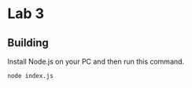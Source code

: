 # Lab 3

## Building

Install Node.js on your PC and then run this command.

```sh
node index.js
```